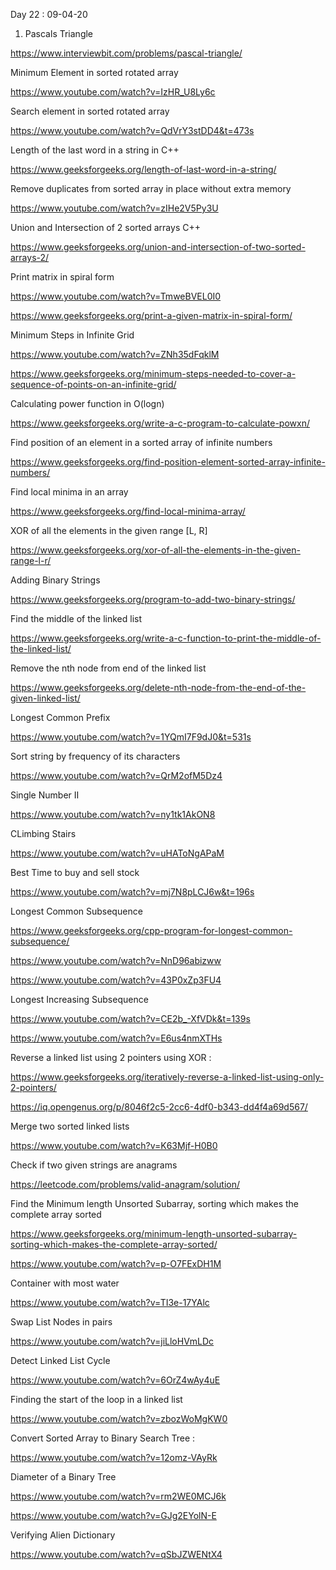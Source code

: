 Day 22 : 09-04-20

1. Pascals Triangle

https://www.interviewbit.com/problems/pascal-triangle/

Minimum Element in sorted rotated array

https://www.youtube.com/watch?v=IzHR_U8Ly6c

Search element in sorted rotated array

https://www.youtube.com/watch?v=QdVrY3stDD4&t=473s

Length of the last word in a string in C++

https://www.geeksforgeeks.org/length-of-last-word-in-a-string/

Remove duplicates from sorted array in place without extra memory 

https://www.youtube.com/watch?v=zIHe2V5Py3U

Union and Intersection of 2 sorted arrays C++

https://www.geeksforgeeks.org/union-and-intersection-of-two-sorted-arrays-2/

Print matrix in spiral form

https://www.youtube.com/watch?v=TmweBVEL0I0

https://www.geeksforgeeks.org/print-a-given-matrix-in-spiral-form/

Minimum Steps in Infinite Grid

https://www.youtube.com/watch?v=ZNh35dFqklM

https://www.geeksforgeeks.org/minimum-steps-needed-to-cover-a-sequence-of-points-on-an-infinite-grid/

Calculating power function in O(logn)

https://www.geeksforgeeks.org/write-a-c-program-to-calculate-powxn/

Find position of an element in a sorted array of infinite numbers

https://www.geeksforgeeks.org/find-position-element-sorted-array-infinite-numbers/

Find local minima in an array

https://www.geeksforgeeks.org/find-local-minima-array/

XOR of all the elements in the given range [L, R]

https://www.geeksforgeeks.org/xor-of-all-the-elements-in-the-given-range-l-r/

Adding Binary Strings

https://www.geeksforgeeks.org/program-to-add-two-binary-strings/

Find the middle of the linked list

https://www.geeksforgeeks.org/write-a-c-function-to-print-the-middle-of-the-linked-list/

Remove the nth node from end of the linked list

https://www.geeksforgeeks.org/delete-nth-node-from-the-end-of-the-given-linked-list/

Longest Common Prefix

https://www.youtube.com/watch?v=1YQmI7F9dJ0&t=531s

Sort string by frequency of its characters

https://www.youtube.com/watch?v=QrM2ofM5Dz4

Single Number II

https://www.youtube.com/watch?v=ny1tk1AkON8

CLimbing Stairs

https://www.youtube.com/watch?v=uHAToNgAPaM

Best Time to buy and sell stock

https://www.youtube.com/watch?v=mj7N8pLCJ6w&t=196s

Longest Common Subsequence

https://www.geeksforgeeks.org/cpp-program-for-longest-common-subsequence/

https://www.youtube.com/watch?v=NnD96abizww

https://www.youtube.com/watch?v=43P0xZp3FU4

Longest Increasing Subsequence

https://www.youtube.com/watch?v=CE2b_-XfVDk&t=139s

https://www.youtube.com/watch?v=E6us4nmXTHs

Reverse a linked list using 2 pointers using XOR :

https://www.geeksforgeeks.org/iteratively-reverse-a-linked-list-using-only-2-pointers/

https://iq.opengenus.org/p/8046f2c5-2cc6-4df0-b343-dd4f4a69d567/

Merge two sorted linked lists

https://www.youtube.com/watch?v=K63Mjf-H0B0

Check if two given strings are anagrams

https://leetcode.com/problems/valid-anagram/solution/

Find the Minimum length Unsorted Subarray, sorting which makes the complete array sorted

https://www.geeksforgeeks.org/minimum-length-unsorted-subarray-sorting-which-makes-the-complete-array-sorted/

https://www.youtube.com/watch?v=p-O7FExDH1M

Container with most water 

https://www.youtube.com/watch?v=TI3e-17YAlc

Swap List Nodes in pairs

https://www.youtube.com/watch?v=jiLloHVmLDc

Detect Linked List Cycle

https://www.youtube.com/watch?v=6OrZ4wAy4uE

Finding the start of the loop in a linked list

https://www.youtube.com/watch?v=zbozWoMgKW0

Convert Sorted Array to Binary Search Tree :

https://www.youtube.com/watch?v=12omz-VAyRk

Diameter of a Binary Tree

https://www.youtube.com/watch?v=rm2WE0MCJ6k

https://www.youtube.com/watch?v=GJg2EYolN-E

Verifying Alien Dictionary

https://www.youtube.com/watch?v=qSbJZWENtX4

